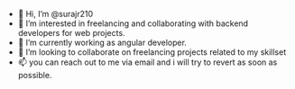 - 👋 Hi, I’m @surajr210
- 👀 I’m interested in freelancing and collaborating with backend developers for web projects.
- 🌱 I’m currently working as angular developer.
- 💞️ I’m looking to collaborate on freelancing projects related to my skillset
- 📫 you can reach out to me via email and i will try to revert as soon as possible.

<!---
surajr210/surajr210 is a ✨ special ✨ repository because its `README.md` (this file) appears on your GitHub profile.
You can click the Preview link to take a look at your changes.
--->
